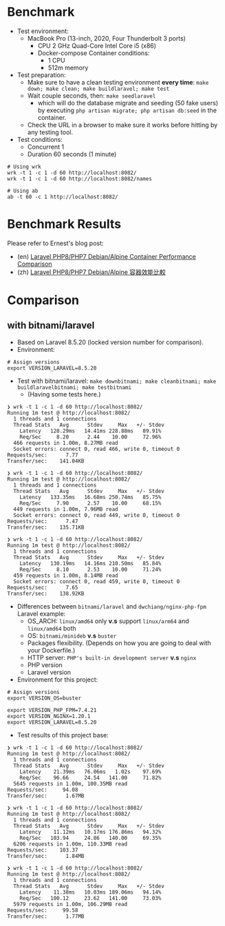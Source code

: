 # Benchmark

- Test environment:
    - MacBook Pro (13-inch, 2020, Four Thunderbolt 3 ports)
      - CPU 2 GHz Quad-Core Intel Core i5 (x86)
      - Docker-compose Container conditions:
          - 1 CPU
          - 512m memory
- Test preparation:
    - Make sure to have a clean testing environment **every time**: `make down; make clean; make buildlaravel; make test`
    - Wait couple seconds, then: `make seedlaravel`
        - which will do the database migrate and seeding (50 fake users) by executing `php artisan migrate; php artisan db:seed` in the container.
    - Check the URL in a browser to make sure it works before hitting by any testing tool.
- Test conditions: 
    - Concurrent 1
    - Duration 60 seconds (1 minute)

```
# Using wrk
wrk -t 1 -c 1 -d 60 http://localhost:8082/
wrk -t 1 -c 1 -d 60 http://localhost:8082/names
```

```
# Using ab
ab -t 60 -c 1 http://localhost:8082/
```

# Benchmark Results

Please refer to Ernest's blog post:

- (en) [Laravel PHP8/PHP7 Debian/Alpine Container Performance Comparison](https://www.ernestchiang.com/en/posts/2021/benchmark-nginx-php-fpm-between-buster-alpine/)
- (zh) [Laravel PHP8/PHP7 Debian/Alpine 容器效能比較](https://www.ernestchiang.com/zh/posts/2021/benchmark-nginx-php-fpm-between-buster-alpine/)

# Comparison

## with bitnami/laravel

- Based on Laravel 8.5.20 (locked version number for comparison).
- Environment:

```
# Assign versions
export VERSION_LARAVEL=8.5.20

```

- Test with bitnami/laravel: `make downbitnami; make cleanbitnami; make buildlaravelbitnami; make testbitnami`
    - (Having some tests here.)

```
❯ wrk -t 1 -c 1 -d 60 http://localhost:8082/
Running 1m test @ http://localhost:8082/
  1 threads and 1 connections
  Thread Stats   Avg      Stdev     Max   +/- Stdev
    Latency   128.29ms   14.41ms 228.88ms   89.91%
    Req/Sec     8.20      2.44    10.00     72.96%
  466 requests in 1.00m, 8.27MB read
  Socket errors: connect 0, read 466, write 0, timeout 0
Requests/sec:      7.77
Transfer/sec:    141.04KB
```

```
❯ wrk -t 1 -c 1 -d 60 http://localhost:8082/
Running 1m test @ http://localhost:8082/
  1 threads and 1 connections
  Thread Stats   Avg      Stdev     Max   +/- Stdev
    Latency   133.35ms   16.68ms 250.74ms   85.75%
    Req/Sec     7.90      2.57    10.00     68.15%
  449 requests in 1.00m, 7.96MB read
  Socket errors: connect 0, read 449, write 0, timeout 0
Requests/sec:      7.47
Transfer/sec:    135.71KB
```

```
❯ wrk -t 1 -c 1 -d 60 http://localhost:8082/
Running 1m test @ http://localhost:8082/
  1 threads and 1 connections
  Thread Stats   Avg      Stdev     Max   +/- Stdev
    Latency   130.19ms   14.16ms 210.50ms   85.84%
    Req/Sec     8.10      2.53    10.00     71.24%
  459 requests in 1.00m, 8.14MB read
  Socket errors: connect 0, read 459, write 0, timeout 0
Requests/sec:      7.65
Transfer/sec:    138.92KB
```

- Differences between `bitnami/laravel` and `dwchiang/nginx-php-fpm` Laravel example:
    - OS_ARCH: `linux/amd64` only **v.s** support `linux/arm64` and `linux/amd64` both
    - OS: `bitnami/minideb` **v.s** `buster`
    - Packages flexibility. (Depends on how you are going to deal with your Dockerfile.)
    - HTTP server: `PHP's built-in development server` **v.s** `nginx`
    - PHP version
    - Laravel version
- Environment for this project:

```
# Assign versions
export VERSION_OS=buster

export VERSION_PHP_FPM=7.4.21
export VERSION_NGINX=1.20.1
export VERSION_LARAVEL=8.5.20
```

- Test results of this project base:

```
❯ wrk -t 1 -c 1 -d 60 http://localhost:8082/
Running 1m test @ http://localhost:8082/
  1 threads and 1 connections
  Thread Stats   Avg      Stdev     Max   +/- Stdev
    Latency    21.39ms   76.06ms   1.02s    97.69%
    Req/Sec    96.66     24.54   141.00     71.82%
  5645 requests in 1.00m, 100.35MB read
Requests/sec:     94.08
Transfer/sec:      1.67MB
```

```
❯ wrk -t 1 -c 1 -d 60 http://localhost:8082/
Running 1m test @ http://localhost:8082/
  1 threads and 1 connections
  Thread Stats   Avg      Stdev     Max   +/- Stdev
    Latency    11.12ms   10.17ms 176.86ms   94.32%
    Req/Sec   103.94     24.86   140.00     69.35%
  6206 requests in 1.00m, 110.33MB read
Requests/sec:    103.37
Transfer/sec:      1.84MB
```

```
❯ wrk -t 1 -c 1 -d 60 http://localhost:8082/
Running 1m test @ http://localhost:8082/
  1 threads and 1 connections
  Thread Stats   Avg      Stdev     Max   +/- Stdev
    Latency    11.38ms   10.03ms 189.06ms   94.14%
    Req/Sec   100.12     23.62   141.00     73.03%
  5979 requests in 1.00m, 106.29MB read
Requests/sec:     99.58
Transfer/sec:      1.77MB
```
